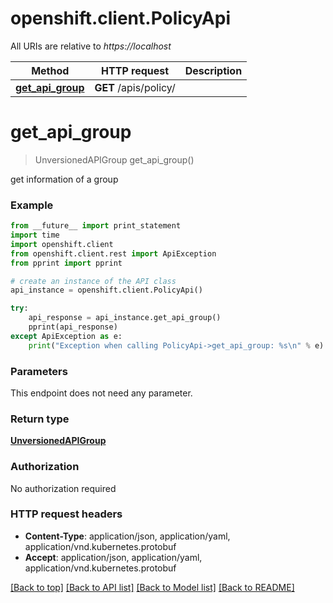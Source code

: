 # openshift.client.PolicyApi

All URIs are relative to *https://localhost*

Method | HTTP request | Description
------------- | ------------- | -------------
[**get_api_group**](PolicyApi.md#get_api_group) | **GET** /apis/policy/ | 


# **get_api_group**
> UnversionedAPIGroup get_api_group()



get information of a group

### Example 
```python
from __future__ import print_statement
import time
import openshift.client
from openshift.client.rest import ApiException
from pprint import pprint

# create an instance of the API class
api_instance = openshift.client.PolicyApi()

try: 
    api_response = api_instance.get_api_group()
    pprint(api_response)
except ApiException as e:
    print("Exception when calling PolicyApi->get_api_group: %s\n" % e)
```

### Parameters
This endpoint does not need any parameter.

### Return type

[**UnversionedAPIGroup**](UnversionedAPIGroup.md)

### Authorization

No authorization required

### HTTP request headers

 - **Content-Type**: application/json, application/yaml, application/vnd.kubernetes.protobuf
 - **Accept**: application/json, application/yaml, application/vnd.kubernetes.protobuf

[[Back to top]](#) [[Back to API list]](../README.md#documentation-for-api-endpoints) [[Back to Model list]](../README.md#documentation-for-models) [[Back to README]](../README.md)

